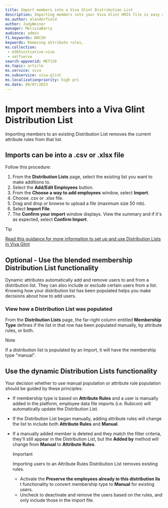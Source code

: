 ```yaml
---
title: Import members into a Viva Glint Distribution List 
description: Importing members into your Viva Glint HRIS file is easy and you can also take advantage of the blended membership Distribution functionality.
ms.author: alanderfield
author: JudyWeiner
manager: MelissaBarry
audience: admin
f1.keywords: NOCSH
keywords: Removing attribute rules,
ms.collection: 
 - m365initiative-viva
 - selfserve
search-appverid: MET150
ms.topic: article
ms.service: viva
ms.subservice: viva-glint
ms.localizationpriority: high pri
ms.date: 09/07/2023
---
```


# Import members into a Viva Glint Distribution List 

Importing members to an existing Distribution List removes the current attribute rules from that list.

## Imports can be into a .csv or .xlsx file

Follow this procedure:

1. From the **Distribution Lists** page, select the existing list you want to make additions to.
2. Select the **Add/Edit Employees** button.
3. From the **Choose a way to add employees** window, select **Import**.
4. Choose .csv or .xlsx file.
5. Drag and drop or browse to upload a file (maximum size 50 mb).
6. Select **Import File**.
7. The **Confirm your import** window displays. View the summary and if it's as expected, select **Confirm Import**.

> [!TIP]
> [Read this guidance for more information to set up and use Distribution Lists in Viva Glint](https://go.microsoft.com/fwlink/?linkid=2246615)

## Optional - Use the blended membership Distribution List functionality

Dynamic attributes automatically add and remove users to and from a distribution list. They can also include or exclude certain users from a list. Knowing how your distribution list has been populated helps you make decisions about how to add users.

### View how a Distribution List was populated

From the **Distribution Lists** page, the far-right column entitled **Membership Type** defines if the list in that row has been populated manually, by attribute rules, or both.

> [!NOTE]
> If a distribution list is populated by an Import, it will have the membership type "manual".

## Use the dynamic Distribution Lists functionality

Your decision whether to use manual population or attribute rule population should be guided by these principles:

- If membership type is based on **Attribute Rules** and a user is manually added in the platform, employee data file imports (i.e. Rubicon) will automatically update the Distribution List.
- If the Distribution List began manually, adding attribute rules will change the list to include both **Attribute Rules** and **Manual**.
- If a manually added member is deleted and they match the filter criteria, they'll still appear in the Distribution List, but the **Added by** method will change from **Manual** to **Attribute Rules**.

    > [!IMPORTANT]
    > Importing users to an Attribute Rules Distribution List removes existing rules.
    >
    > - Activate the **Preserve the employees already in this distribution lis** t functionality to convert membership type to **Manual** for existing users.
    > - Uncheck to deactivate and remove the users based on the rules, and only include those in the import file.
